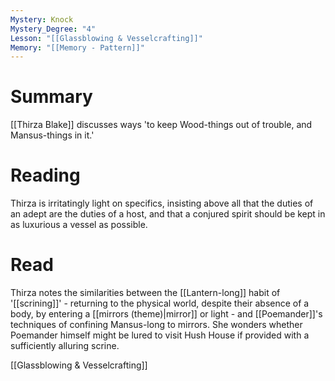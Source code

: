 ```yaml
---
Mystery: Knock
Mystery_Degree: "4"
Lesson: "[[Glassblowing & Vesselcrafting]]"
Memory: "[[Memory - Pattern]]"
---
```

# Summary
[[Thirza Blake]] discusses ways 'to keep Wood-things out of trouble, and Mansus-things in it.'
# Reading
Thirza is irritatingly light on specifics, insisting above all that the duties of an adept are the duties of a host, and that a conjured spirit should be kept in as luxurious a vessel as possible.
# Read
Thirza notes the similarities between the [[Lantern-long]] habit of '[[scrining]]' - returning to the physical world, despite their absence of a body, by entering a [[mirrors (theme)|mirror]] or light - and [[Poemander]]'s techniques of confining Mansus-long to mirrors. She wonders whether Poemander himself might be lured to visit Hush House if provided with a sufficiently alluring scrine.

[[Glassblowing & Vesselcrafting]]
